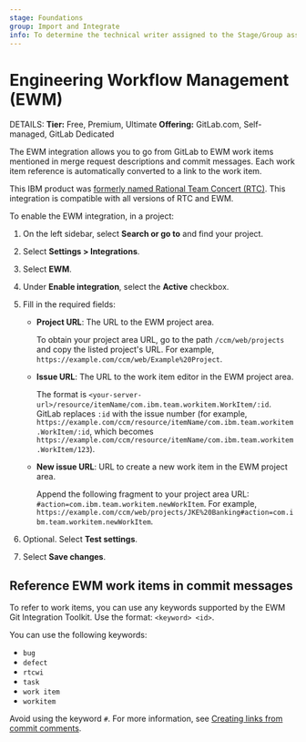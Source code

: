 ```yaml
---
stage: Foundations
group: Import and Integrate
info: To determine the technical writer assigned to the Stage/Group associated with this page, see https://handbook.gitlab.com/handbook/product/ux/technical-writing/#assignments
---
```


# Engineering Workflow Management (EWM)

DETAILS:
**Tier:** Free, Premium, Ultimate
**Offering:** GitLab.com, Self-managed, GitLab Dedicated

The EWM integration allows you to go from GitLab to EWM work items mentioned in merge request
descriptions and commit messages.
Each work item reference is automatically converted to a link to the work item.

This IBM product was [formerly named Rational Team Concert (RTC)](https://jazz.net/blog/index.php/2019/04/23/renaming-the-ibm-continuous-engineering-portfolio/). This integration is compatible with all versions of RTC and EWM.

To enable the EWM integration, in a project:

1. On the left sidebar, select **Search or go to** and find your project.
1. Select **Settings > Integrations**.
1. Select **EWM**.
1. Under **Enable integration**, select the **Active** checkbox.
1. Fill in the required fields:

   - **Project URL**: The URL to the EWM project area.

     To obtain your project area URL, go to the
     path `/ccm/web/projects` and copy the listed project's URL. For example, `https://example.com/ccm/web/Example%20Project`.
   - **Issue URL**: The URL to the work item editor in the EWM project area.

     The format is `<your-server-url>/resource/itemName/com.ibm.team.workitem.WorkItem/:id`.
     GitLab replaces `:id` with the issue number
     (for example, `https://example.com/ccm/resource/itemName/com.ibm.team.workitem.WorkItem/:id`,
     which becomes `https://example.com/ccm/resource/itemName/com.ibm.team.workitem.WorkItem/123`).
   - **New issue URL**: URL to create a new work item in the EWM project area.

     Append the following fragment to your project area URL: `#action=com.ibm.team.workitem.newWorkItem`.
     For example, `https://example.com/ccm/web/projects/JKE%20Banking#action=com.ibm.team.workitem.newWorkItem`.

1. Optional. Select **Test settings**.
1. Select **Save changes**.

## Reference EWM work items in commit messages

To refer to work items, you can use any keywords supported by the EWM Git Integration Toolkit.
Use the format: `<keyword> <id>`.

You can use the following keywords:

- `bug`
- `defect`
- `rtcwi`
- `task`
- `work item`
- `workitem`

Avoid using the keyword `#`. For more information, see
[Creating links from commit comments](https://www.ibm.com/docs/en/elm/7.0.0?topic=commits-creating-links-from-commit-comments).
